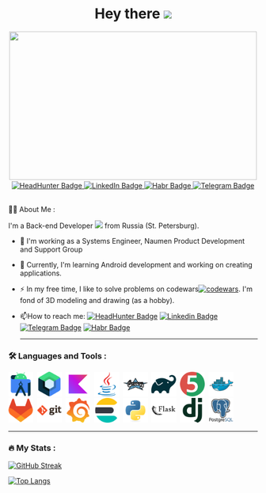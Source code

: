 <div align="center">
  <h1>Hey there <img src="https://media.giphy.com/media/hvRJCLFzcasrR4ia7z/giphy.gif" width="30"/></h1>
  <img src="https://media.giphy.com/media/dWesBcTLavkZuG35MI/giphy.gif" width="500" height="300"/>
</div>

<div align="center"> 
  <a href="https://spb.hh.ru/resume/28cbd588ff024dfe250039ed1f444374383444">
    <img src="https://img.shields.io/badge/HeadHunter-red?style=for-the-badge&logo=HeadHunterH&logoColor=white" alt="HeadHunter Badge"/>
  </a> 
  <a href="https://www.linkedin.com/in/stanislav-porin/">
    <img src="https://img.shields.io/badge/LinkedIn-blue?style=for-the-badge&logo=linkedin&logoColor=white" alt="LinkedIn Badge"/>
  </a>
  <a href="https://career.habr.com/stanislavps">
    <img src="https://img.shields.io/badge/Habr-9cf?style=for-the-badge&logo=habr&logoColor=white" alt="Habr Badge"/>
  </a>
  <a href="https://t.me/StanislavPorin">
    <img src="https://img.shields.io/badge/Telegram-blue?style=for-the-badge&logo=telegram&logoColor=white" alt="Telegram Badge"/>
  </a>
</div>

<div align="center">
  <img src="https://komarev.com/ghpvc/?username=stanislav-ps&style=flat-square&color=blue" alt="" />
</div>



:man_technologist: About Me :

I'm a Back-end Developer <img src="https://media.giphy.com/media/WUlplcMpOCEmTGBtBW/giphy.gif" width="40"> from Russia (St. Petersburg).
- 💼  I'm working as a Systems Engineer, Naumen Product Development and Support Group
- 📱 Currently, I'm learning Android development and working on creating applications.
- ⚡ In my free time, I like to solve problems on codewars[![codewars](https://www.codewars.com/users/stanislav-ps/badges/micro)](https://www.codewars.com/users/stanislav-ps).  I'm fond of 3D modeling and drawing (as a hobby). 

- 📫How to reach me: [![HeadHunter Badge](https://img.shields.io/badge/Stanislavps-red?style=for-the-badge&logo=HeadHunter&logoColor=white)](https://spb.hh.ru/resume/28cbd588ff024dfe250039ed1f444374383444) 
  [![Linkedin Badge](https://img.shields.io/badge/StanislavPS-blue?style=for-the-badge&logo=linkedin&logoColor=white)](https://www.linkedin.com/in/stanislav-porin/)
  [![Telegram Badge](https://img.shields.io/badge/StanislavPorin-blue?style=for-the-badge&logo=telegram&logoColor=white)](https://t.me/StanislavPorin)
  [![Habr Badge](https://img.shields.io/badge/Stanislavps-9cf?style=for-the-badge&logo=habr&logoColor=white)](https://career.habr.com/stanislavps)
  
  ---

### :hammer_and_wrench: Languages and Tools :

<div>
  <img src="https://github.com/devicons/devicon/blob/master/icons/androidstudio/androidstudio-original.svg" title="AndroidStudio" alt="Git" width="50" height="50"/>&nbsp;
  <img src="https://github.com/devicons/devicon/blob/master/icons/jetpackcompose/jetpackcompose-original.svg" title="JetpackCompose" alt="Git" width="50" height="50"/>&nbsp;
  <img src="https://github.com/devicons/devicon/blob/master/icons/kotlin/kotlin-original.svg" title="Kotlin" alt="Git" width="50" height="50"/>&nbsp;
  <img src="https://github.com/devicons/devicon/blob/master/icons/java/java-original.svg" title="Java" alt="Git" width="50" height="50"/>&nbsp;
  <img src="https://github.com/devicons/devicon/blob/master/icons/groovy/groovy-original.svg" title="Groovy" alt="Git" width="50" height="50"/>&nbsp;
  <img src="https://github.com/devicons/devicon/blob/master/icons/gradle/gradle-original.svg" title="Gradle" alt="Git" width="50" height="50"/>&nbsp;
  <img src="https://github.com/devicons/devicon/blob/master/icons/junit/junit-original.svg" title="Junit" alt="Git" width="50" height="50"/>&nbsp;
  <img src="https://github.com/devicons/devicon/blob/master/icons/docker/docker-original.svg" title="Docker" alt="Git" width="50" height="50"/>&nbsp;
  <img src="https://github.com/devicons/devicon/blob/master/icons/gitlab/gitlab-original.svg" title="Gitlab" alt="Git" width="50" height="50"/>&nbsp;
  <img src="https://github.com/devicons/devicon/blob/master/icons/git/git-original-wordmark.svg" title="Github" alt="Git" width="50" height="50"/>&nbsp;
  <img src="https://github.com/devicons/devicon/blob/master/icons/grafana/grafana-original.svg" title="Grafana" alt="Git" width="50" height="50"/>&nbsp;
  <img src="https://github.com/devicons/devicon/blob/master/icons/elasticsearch/elasticsearch-original.svg" title="Elasticsearch" alt="Git" width="50" height="50"/>&nbsp;
  <img src="https://github.com/devicons/devicon/blob/master/icons/python/python-original.svg" title="Python" alt="Python" width="50" height="50"/>&nbsp;
  <img src="https://github.com/devicons/devicon/blob/master/icons/flask/flask-original-wordmark.svg" title="Flask" alt="Flask" width="50" height="50"/>&nbsp;
  <img src="https://github.com/devicons/devicon/blob/master/icons/django/django-plain.svg" title="Django" alt="Django" width="50" height="50"/>&nbsp;
  <img src="https://github.com/devicons/devicon/blob/master/icons/postgresql/postgresql-original-wordmark.svg" title="Postgresql" alt="Postgresql" width="50" height="50"/>&nbsp;
</div>

  
---
  

### :fire: My Stats :
  [![GitHub Streak](http://github-readme-streak-stats.herokuapp.com?user=stanislav-ps&theme=dark&background=000000)](https://git.io/streak-stats)
  
  [![Top Langs](https://github-readme-stats.vercel.app/api/top-langs/?username=stanislav-ps&layout=compact&theme=vision-friendly-dark)](https://github.com/anuraghazra/github-readme-stats) 
